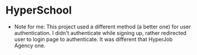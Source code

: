 # HyperSchool

* Note for me:
This project used a different method (a better one) for user authentication.
I didn't authenticate while signing up, rather redirected user to login page to authenticate.
It was different that HyperJob Agency one.
